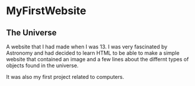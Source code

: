 # MyFirstWebsite

## The Universe
A website that I had made when I was 13. I was very fascinated by Astronomy and had decided to learn HTML to be able to make a simple website that contained an image and a few lines about the differnt types of objects found in the universe.

It was also my first project related to computers.
